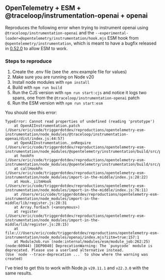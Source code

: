 ## OpenTelemetry + ESM + @traceloop/instrumentation-openai + openai

Reproduces the following error when trying to instrument openai using `@traceloop/instrumentation-openai` and the `--experimental-loader=@opentelemetry/instrumentation/hook.mjs` ESM hook from `@opentelemetry/instrumentation`, which is meant to have a bugfix released in [0.52.0](https://github.com/open-telemetry/opentelemetry-js/releases/tag/experimental%2Fv0.52.0) to allow ESM to work.

### Steps to reproduce

1. Create the .env file (see the .env.example file for values)
2. Make sure you are running on Node v20
3. Install node modules with `npm install`
4. Build with `npm run build`
5. Run the CJS version with `npm run start:cjs` and notice it logs two spans, one from the `@traceloop/instrumentation-openai` patch
6. Run the ESM version with `npm run start:esm`

You should see this error:

```
TypeError: Cannot read properties of undefined (reading 'prototype')
    at OpenAIInstrumentation.patch (/Users/eric/code/triggerdotdev/reproductions/opentelemetry-esm-instrumentation/node_modules/@traceloop/instrumentation-openai/dist/index.js:44:57)
    at OpenAIInstrumentation._onRequire (/Users/eric/code/triggerdotdev/reproductions/opentelemetry-esm-instrumentation/node_modules/@opentelemetry/instrumentation/build/src/platform/node/instrumentation.js:168:39)
    at hookFn (/Users/eric/code/triggerdotdev/reproductions/opentelemetry-esm-instrumentation/node_modules/@opentelemetry/instrumentation/build/src/platform/node/instrumentation.js:226:29)
    at callHookFn (/Users/eric/code/triggerdotdev/reproductions/opentelemetry-esm-instrumentation/node_modules/import-in-the-middle/index.js:28:22)
    at Hook._iitmHook (/Users/eric/code/triggerdotdev/reproductions/opentelemetry-esm-instrumentation/node_modules/import-in-the-middle/index.js:76:11)
    at /Users/eric/code/triggerdotdev/reproductions/opentelemetry-esm-instrumentation/node_modules/import-in-the-middle/lib/register.js:28:31
    at Array.forEach (<anonymous>)
    at register (/Users/eric/code/triggerdotdev/reproductions/opentelemetry-esm-instrumentation/node_modules/import-in-the-middle/lib/register.js:28:15)
    at file:///Users/eric/code/triggerdotdev/reproductions/opentelemetry-esm-instrumentation/node_modules/openai/index.mjs?iitm=true:157:1
    at ModuleJob.run (node:internal/modules/esm/module_job:262:25)
(node:60944) [DEP0040] DeprecationWarning: The `punycode` module is deprecated. Please use a userland alternative instead.
(Use `node --trace-deprecation ...` to show where the warning was created)
```

I've tried to get this to work with Node.js `v20.11.1` and `v22.3.0` with the same results.
